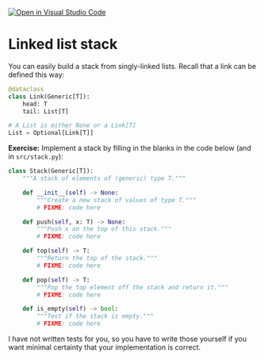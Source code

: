 [![Open in Visual Studio Code](https://classroom.github.com/assets/open-in-vscode-c66648af7eb3fe8bc4f294546bfd86ef473780cde1dea487d3c4ff354943c9ae.svg)](https://classroom.github.com/online_ide?assignment_repo_id=9495892&assignment_repo_type=AssignmentRepo)
# Linked list stack

You can easily build a stack from singly-linked lists. Recall that a link can be defined this way:

```python
@dataclass
class Link(Generic[T]):
    head: T
    tail: List[T]

# A List is either None or a Link[T]
List = Optional[Link[T]]
```

**Exercise:** Implement a stack by filling in the blanks in the code below (and in `src/stack.py`):

```python
class Stack(Generic[T]):
    """A stack of elements of (generic) type T."""

    def __init__(self) -> None:
        """Create a new stack of values of type T."""
        # FIXME: code here

    def push(self, x: T) -> None:
        """Push x on the top of this stack."""
        # FIXME: code here

    def top(self) -> T:
        """Return the top of the stack."""
        # FIXME: code here

    def pop(self) -> T:
        """Pop the top element off the stack and return it."""
        # FIXME: code here

    def is_empty(self) -> bool:
        """Test if the stack is empty."""
        # FIXME: code here
```

I have not written tests for you, so you have to write those yourself if you want minimal certainty that your implementation is correct.
